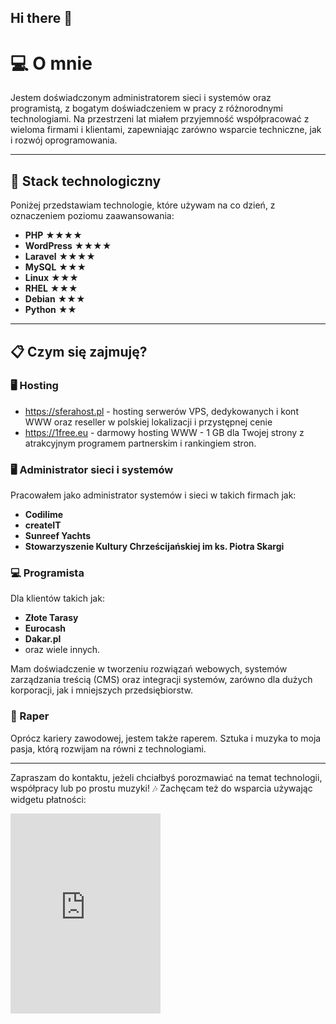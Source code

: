 ## Hi there 👋

# 💻 O mnie

Jestem doświadczonym administratorem sieci i systemów oraz programistą, z bogatym doświadczeniem w pracy z różnorodnymi technologiami. Na przestrzeni lat miałem przyjemność współpracować z wieloma firmami i klientami, zapewniając zarówno wsparcie techniczne, jak i rozwój oprogramowania.

---

## 🔧 Stack technologiczny

Poniżej przedstawiam technologie, które używam na co dzień, z oznaczeniem poziomu zaawansowania:

- **PHP** ★★★★
- **WordPress** ★★★★
- **Laravel** ★★★★
- **MySQL** ★★★
- **Linux** ★★★
- **RHEL** ★★★
- **Debian** ★★★
- **Python** ★★

---

## 📋 Czym się zajmuję?

### 🖥 Hosting

- https://sferahost.pl - hosting serwerów VPS, dedykowanych i kont WWW oraz reseller w polskiej lokalizacji i przystępnej cenie
- https://1free.eu - darmowy hosting WWW - 1 GB dla Twojej strony z atrakcyjnym programem partnerskim i rankingiem stron.

### 🖥 Administrator sieci i systemów
Pracowałem jako administrator systemów i sieci w takich firmach jak:
- **Codilime**
- **createIT**
- **Sunreef Yachts**
- **Stowarzyszenie Kultury Chrześcijańskiej im ks. Piotra Skargi**

### 💻 Programista
Dla klientów takich jak:
- **Złote Tarasy**
- **Eurocash**
- **Dakar.pl**
- oraz wiele innych.

Mam doświadczenie w tworzeniu rozwiązań webowych, systemów zarządzania treścią (CMS) oraz integracji systemów, zarówno dla dużych korporacji, jak i mniejszych przedsiębiorstw.

### 🎤 Raper
Oprócz kariery zawodowej, jestem także raperem. Sztuka i muzyka to moja pasja, którą rozwijam na równi z technologiami.

---

Zapraszam do kontaktu, jeżeli chciałbyś porozmawiać na temat technologii, współpracy lub po prostu muzyki! 🎶
Zachęcam też do wsparcia używając widgetu płatności:
<iframe src="https://cssetti.pl/widget/v1/103" style="width: 240px; height: 320px; border: none; padding: 0, margin: 0"></iframe>

